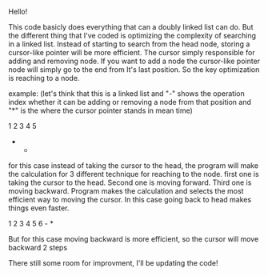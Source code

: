 Hello!

This code basicly does everything that can a doubly linked list can do. But the different thing that I've coded is optimizing the complexity of searching in a linked list. Instead of starting to search from the head node, storing a cursor-like pointer will be more efficient. The cursor simply responsible for adding and removing node. If you want to add a node the cursor-like pointer node will simply go to the end from It's last position. So the key optimization is reaching to a node.

example:
(let's think that this is a linked list and "-" shows the operation index whether it can be adding or removing a node from that position and "*" is the where the cursor pointer stands in mean time)

1 2 3 4 5 
  -   *
for this case instead of taking the cursor to the head, the program will make the calculation for 3 different technique for reaching to the node. first one is taking the cursor to the head. Second one is moving forward. Third one is moving backward. Program makes the calculation and selects the most efficient way to moving the cursor. In this case going back to head makes things even faster.
 
 1 2 3 4 5 6
       -   *

But for this case moving backward is more efficient, so the cursor will move backward 2 steps




There still some room for improvment, I'll be updating the code!
